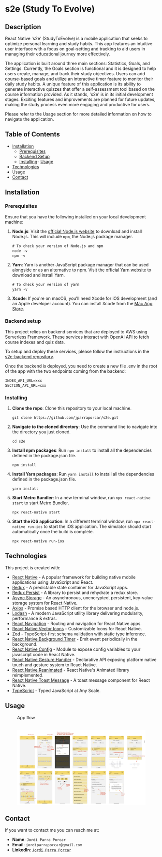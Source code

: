 # s2e (Study To Evolve)

## Description

React Native 's2e' (StudyToEvolve) is a mobile application that seeks to optimize personal learning and study habits. This app features an intuitive user interface with a focus on goal-setting and tracking to aid users in managing their educational journey more effectively.

The application is built around three main sections: Statistics, Goals, and Settings. Currently, the Goals section is functional and it is designed to help users create, manage, and track their study objectives. Users can add course-based goals and utilize an interactive timer feature to monitor their daily study habits. A unique feature of this application is its ability to generate interactive quizzes that offer a self-assessment tool based on the course information provided.
As it stands, 's2e' is in its initial development stages. Exciting features and improvements are planned for future updates, making the study process even more engaging and productive for users.

Please refer to the Usage section for more detailed information on how to navigate the application.

## Table of Contents

- [Installation](#installation)
    - [Prerequisites](#prerequisites)
    - [Backend Setup](#backend-setup)
    - [Installing](#installing)- [Usage](#usage)
- [Technologies](#technologies)
- [Usage](#usage)
- [Contact](#contact)

## Installation

### Prerequisites

Ensure that you have the following installed on your local development machine:

1. **Node.js**: Visit the [official Node.js website](https://nodejs.org/) to download and install Node.js. This will include `npm`, the Node.js package manager.

    ```
    # To check your version of Node.js and npm
    node -v
    npm -v
    ```

2. **Yarn**: Yarn is another JavaScript package manager that can be used alongside or as an alternative to npm. Visit the [official Yarn website](https://yarnpkg.com/) to download and install Yarn.

    ```
    # To check your version of yarn
    yarn -v
    ```

3. **Xcode**: If you're on macOS, you'll need Xcode for iOS development (and an Apple developer account). You can install Xcode from the [Mac App Store](https://apps.apple.com/us/app/xcode/id497799835).

### Backend setup

This project relies on backend services that are deployed to AWS using Serverless Framework. These services interact with OpenAI API to fetch course indexes and quiz data. 

To setup and deploy these services, please follow the instructions in the [s2e-backend repository](https://github.com/jparraporcar/s2e-backend).

Once the backend is deployed, you need to create a new file .env in the root of the app with the two endpoints coming from the backend:

```
INDEX_API_URL=xxx
SECTION_API_URL=xxx
```

### Installing

1. **Clone the repo**: Clone this repository to your local machine.

    ```
    git clone https://github.com/jparraporcar/s2e.git
    ```

2. **Navigate to the cloned directory**: Use the command line to navigate into the directory you just cloned.

    ```
    cd s2e
    ```

3. **Install npm packages**: Run `npm install` to install all the dependencies defined in the package.json file.

    ```
    npm install
    ```

4. **Install Yarn packages**: Run `yarn install` to install all the dependencies defined in the package.json file.

    ```
    yarn install
    ```

5. **Start Metro Bundler**: In a new terminal window, run `npx react-native start` to start Metro Bundler.

    ```
    npx react-native start
    ```

6. **Start the iOS application**: In a different terminal window, run `npx react-native run-ios` to start the iOS application. The simulator should start automatically once the build is complete.

    ```
    npx react-native run-ios
    ```
    
## Technologies

This project is created with:

- [React Native](https://reactnative.dev/) - A popular framework for building native mobile applications using JavaScript and React.
- [Redux](https://redux.js.org/) - A predictable state container for JavaScript apps.
- [Redux Persist](https://github.com/rt2zz/redux-persist) - A library to persist and rehydrate a redux store.
- [Async Storage](https://github.com/react-native-async-storage/async-storage) - An asynchronous, unencrypted, persistent, key-value storage system for React Native.
- [Axios](https://github.com/axios/axios) - Promise based HTTP client for the browser and node.js.
- [Lodash](https://lodash.com/) - A modern JavaScript utility library delivering modularity, performance & extras.
- [React Navigation](https://reactnavigation.org/) - Routing and navigation for React Native apps.
- [React Native Vector Icons](https://github.com/oblador/react-native-vector-icons) - Customizable Icons for React Native.
- [Zod](https://github.com/colinhacks/zod) - TypeScript-first schema validation with static type inference.
- [React Native Background Timer](https://github.com/ocetnik/react-native-background-timer) - Emit event periodically in the background.
- [React Native Config](https://github.com/luggit/react-native-config) - Module to expose config variables to your javascript code in React Native.
- [React Native Gesture Handler](https://github.com/software-mansion/react-native-gesture-handler) - Declarative API exposing platform native touch and gesture system to React Native.
- [React Native Reanimated](https://github.com/software-mansion/react-native-reanimated) - React Native's Animated library reimplemented.
- [React Native Toast Message](https://github.com/calintamas/react-native-toast-message) - A toast message component for React Native.
- [TypeScript](https://www.typescriptlang.org/) - Typed JavaScript at Any Scale.


## Usage

<figure>
  <figcaption>App flow</figcaption>
  <br />
  <br />
  <img src="./screenshots/app-flow.jpg" alt="App flow">
</figure>

## Contact

If you want to contact me you can reach me at:

- **Name**: `Jordi Parra Porcar`
- **Email**: `jordiparraporcar@gmail.com`
- **LinkedIn**: [`Jordi Parra Porcar`](https://www.linkedin.com/in/jordiparraporcar/)









